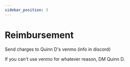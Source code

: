 ```yaml
---
sidebar_position: 3
---
```


# Reimbursement

Send charges to Quinn D's venmo (info in discord)

If you can't use venmo for whatever reason, DM Quinn D. 

